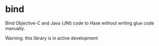 # bind
Bind Objective-C and Java (JNI) code to Haxe without writing glue code manually.

Warning: this library is in active development

